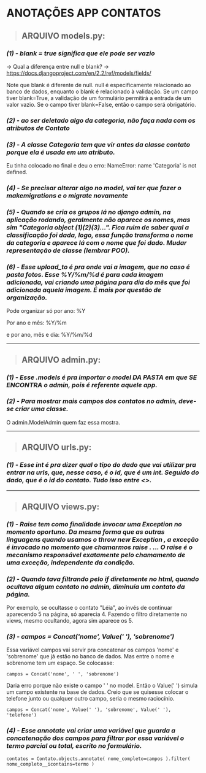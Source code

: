  # ANOTAÇÕES APP CONTATOS  

 
> ## **ARQUIVO models.py:** 

### _**(1) - blank = true significa que ele pode ser vazio**_

-> Qual a diferença entre null e blank? -> https://docs.djangoproject.com/en/2.2/ref/models/fields/

Note que blank é diferente de null. null é especificamente relacionado ao banco de dados, enquanto o blank é relacionado à validação. Se um campo tiver blank=True, a validação de um formulário permitirá a entrada de um valor vazio. Se o campo tiver blank=False, então o campo será obrigatório.

### _**(2) - ao ser deletado algo da categoria, não faça nada com os atributos de Contato**_

### _**(3) - A classe Categoria tem que vir antes da classe contato porque ela é usada em um atributo.**_

Eu tinha colocado no final e deu o erro: NameError: name 'Categoria' is not defined.

### _**(4) - Se precisar alterar algo no model, vai ter que fazer o makemigrations e o migrate novamente**_


### _**(5) - Quando se cria os grupos lá no django admin, na aplicação rodando, geralmente não aparece os nomes, mas sim "Categoria object (1)(2)(3)...". Fica ruim de saber qual a classificação foi dada, logo, essa função transforma o nome da categoria e aparece lá com o nome que foi dado. Mudar representação de classe (lembrar POO).**_


### _**(6) - Esse upload_to é pra onde vai a imagem, que no caso é pasta fotos. Esse %Y/%m/%d é para cada imagem adicionada, vai criando uma página para dia do mês que foi adicionada aquela imagem. É mais por questão de organização.**_
Pode organizar só por ano: %Y

Por ano e mês: %Y/%m

e por ano, mês e dia: %Y/%m/%d
___


> ## **ARQUIVO admin.py:**

### _**(1) - Esse .models é pra importar o model DA PASTA em que SE ENCONTRA o admin, pois é referente aquele app.**_

### _**(2) - Para mostrar mais campos dos contatos no admin, deve-se criar uma classe.**_

O admin.ModelAdmin quem faz essa mostra.
___

> ## **ARQUIVO urls.py:**

### _**(1) - Esse int é pra dizer qual o tipo do dado que vai utilizar pra entrar na urls, que, nesse caso, é o id, que é um int. Seguido do dado, que é o id do contato. Tudo isso entre <>.**_
___


> ## **ARQUIVO views.py:**

### _**(1) - Raise tem como finalidade invocar uma Exception no momento oportuno. Da mesma forma que as outras linguagens quando usamos o throw new Exception , a exceção é invocado no momento que chamarmos raise . ... O raise é o mecanismo responsável exatamente pelo chamamento de uma exceção, independente da condição.**_

### _**(2) - Quando tava filtrando pelo if diretamente no html, quando ocultava algum contato no admin, diminuía um contato da página.**_
Por exemplo, se ocultasse o contato "Léia", ao invés de continuar aparecendo 5 na página, só aparecia 4. Fazendo o filtro diretamente no views, mesmo ocultando, agora sim aparece os 5.

### _**(3) - campos = Concat('nome', Value(' '), 'sobrenome')**_
Essa variável campos vai servir pra concatenar os campos 'nome' e 'sobrenome' que já estão no banco de dados. Mas entre o nome e sobrenome tem um espaço. Se colocasse:

`campos = Concat('nome', ' ', 'sobrenome')`

Daria erro porque não existe o campo ' ' no model. Então o Value(' ') simula um campo existente na base de dados. Creio que se quisesse colocar o telefone junto ou qualquer outro campo, seria o mesmo raciocínio.

`campos = Concat('nome', Value(' '), 'sobrenome', Value(' '), 'telefone')`

### _**(4) - Esse annotate vai criar uma variável que guarda a concatenação dos campos para filtrar por essa variável o termo parcial ou total, escrito no formulário.**_

`contatos = Contato.objects.annotate(
    nome_completo=campos
).filter(
    nome_completo__icontains=termo
)`
